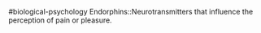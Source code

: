 #biological-psychology 
Endorphins::Neurotransmitters that influence the perception of pain or pleasure.